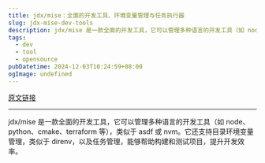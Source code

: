 ```yaml
---
title: jdx/mise：全面的开发工具、环境变量管理与任务执行器
slug: jdx-mise-dev-tools
description: jdx/mise 是一款全面的开发工具，它可以管理多种语言的开发工具（如 node、python、cmake、terraform 等），类似于 asdf 或 nvm。它还支持目录环境变量管理，类似于 direnv，以及任务管理，能够帮助构建和测试项目，提升开发效率。
tags: 
  - dev
  - tool
  - opensource
pubDatetime: 2024-12-03T10:24:59+08:00
ogImage: undefined
---
```


[原文链接](https://github.com/jdx/mise)

---

jdx/mise 是一款全面的开发工具，它可以管理多种语言的开发工具（如 node、python、cmake、terraform 等），类似于 asdf 或 nvm。它还支持目录环境变量管理，类似于 direnv，以及任务管理，能够帮助构建和测试项目，提升开发效率。

